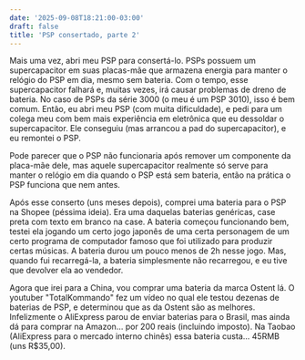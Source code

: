 ```yaml
---
date: '2025-09-08T18:21:00-03:00'
draft: false
title: 'PSP consertado, parte 2'
---
```


Mais uma vez, abri meu PSP para consertá-lo. PSPs possuem um supercapacitor em suas placas-mãe que armazena energia para manter o relógio do PSP em dia, mesmo sem bateria. Com o tempo, esse supercapacitor falhará e, muitas vezes, irá causar problemas de dreno de bateria. No caso de PSPs da série 3000 (o meu é um PSP 3010), isso é bem comum. Então, eu abri meu PSP (com muita dificuldade), e pedi para um colega meu com bem mais experiência em eletrônica que eu dessoldar o supercapacitor. Ele conseguiu (mas arrancou a pad do supercapacitor), e eu remontei o PSP.

Pode parecer que o PSP não funcionaria após remover um componente da placa-mãe dele, mas aquele supercapacitor realmente só serve para manter o relógio em dia quando o PSP está sem bateria, então na prática o PSP funciona que nem antes.

Após esse conserto (uns meses depois), comprei uma bateria para o PSP na Shopee (péssima ideia). Era uma daquelas baterias genéricas, case preta com texto em branco na case. A bateria começou funcionando bem, testei ela jogando um certo jogo japonês de uma certa personagem de um certo programa de computador famoso que foi utilizado para produzir certas músicas. A bateria durou um pouco menos de 2h nesse jogo. Mas, quando fui recarregá-la, a bateria simplesmente não recarregou, e eu tive que devolver ela ao vendedor.

Agora que irei para a China, vou comprar uma bateria da marca Ostent lá. O youtuber "TotalKommando" fez um vídeo no qual ele testou dezenas de baterias de PSP, e determinou que as da Ostent são as melhores. Infelizmente o AliExpress parou de enviar baterias para o Brasil, mas ainda dá para comprar na Amazon... por 200 reais (incluindo imposto). Na Taobao (AliExpress para o mercado interno chinês) essa bateria custa... 45RMB (uns R$35,00).
